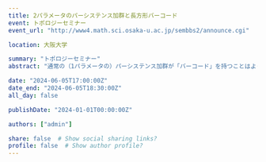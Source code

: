 ```yaml
---
title: 2パラメータのパーシステンス加群と長方形バーコード
event: トポロジーセミナー
event_url: "http://www4.math.sci.osaka-u.ac.jp/sembbs2/announce.cgi"

location: 大阪大学

summary: "トポロジーセミナー"
abstract: "通常の（1パラメータの）パーシステンス加群が「バーコード」を持つことはよく知られている。ここでバーコードとは，「区間」の多重集合であり，元のパーシステンス加群の情報をよく保持している。一方，パラメータの数が2以上になると，一般にはバーコードを定義できないことが知られている。本講演では，Floer型のホモロジー（Morse, Novikov, Morse-Bott, Floer等）から自然に定まる2パラメータのパーシステンス加群は区間分解可能であり，付随するバーコードが長方形のみからなることを紹介する。また，従来の1パラメータの場合のバーコードからはスペクトル不変量やboundary depthといった不変量が得られていたが，それらの他にも2パラメータ独自の不変量が現れることを説明する。これらは小枝幹汰，矢代海音両氏（新潟大学）との共同研究に基づく。"

date: "2024-06-05T17:00:00Z"
date_end: "2024-06-05T18:30:00Z"
all_day: false

publishDate: "2024-01-01T00:00:00Z"

authors: ["admin"]

share: false  # Show social sharing links?
profile: false  # Show author profile?
---
```

